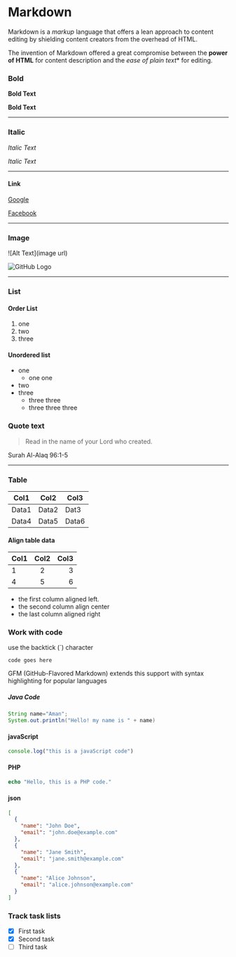 # Markdown

Markdown is a _markup_ language that offers a lean approach to content editing by shielding content creators from the overhead of HTML. 
 
The invention of Markdown offered a great compromise between the **power of HTML** for content description and the *ease of plain text** for editing.

### Bold 

**Bold Text** 

__Bold Text__

---

### Italic
*Italic Text*

_Italic Text_


--- 
#### Link

[Google](https://google.com)

[Facebook](https://facebook.com)

----

### Image

![Alt Text](image url)

![GitHub Logo](https://github.githubassets.com/assets/GitHub-Mark-ea2971cee799.png)


---
### List 
#### Order List

1. one
1. two
1. three

#### Unordered list 

- one
    - one one
- two
- three
    - three three
    - three three three


### Quote text

> Read in the name of your Lord who created.

Surah Al-Alaq 96:1-5


-----

### Table 

Col1|Col2|Col3
-|-|-
Data1|Data2|Dat3
Data4|Data5|Data6

#### Align table data
Col1|Col2|Col3
:-|:-:|-:
1|2|3
4|5|6

- the first column aligned left. 
- the second column align center 
- the last column aligned right


### Work with code

use the backtick (`) character

```
code goes here
```

GFM (GitHub-Flavored Markdown)  extends this support with syntax highlighting for popular languages

##### Java Code

```java
String name="Aman";
System.out.println("Hello! my name is " + name)
```

#### javaScript

```javascript
console.log("this is a javaScript code")
```

#### PHP

```php
echo "Hello, this is a PHP code."
```

#### json
```json
[
  {
    "name": "John Doe",
    "email": "john.doe@example.com"
  },
  {
    "name": "Jane Smith",
    "email": "jane.smith@example.com"
  },
  {
    "name": "Alice Johnson",
    "email": "alice.johnson@example.com"
  }
]

```


### Track task lists

- [x] First task
- [x] Second task
- [ ] Third task